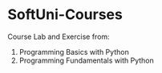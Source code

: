 # SoftUni-Courses
Course Lab and Exercise from:
1. Programming Basics with Python
2. Programming Fundamentals with Python
